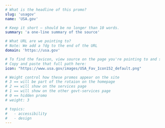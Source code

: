 ```yaml
---
# What is the headline of this promo?
slug: 'usagov'
name: 'USA.gov'

# Keep it short — should be no longer than 10 words.
summary: 'a one-line summary of the source'

# What URL are we pointing to?
# Note: We add a ?dg to the end of the URL
domain: 'https://usa.gov'

# To find the favicon, view source on the page you're pointing to and search for "favicon" or "icon". The path to the icon should be near the top.
# Copy and paste that full path here:
icon: "https://www.usa.gov/images/USA_Fav_Icon152_default.png"

# Weight control how these promos appear on the site
# 3 == will be part of the rotaion on the homepage
# 2 == will show on the services page
# 1 == will show on the other govt-services page
# 0 == hidden promo
# weight: 3

# topics:
#   - accessibility
#   - design
---
```

